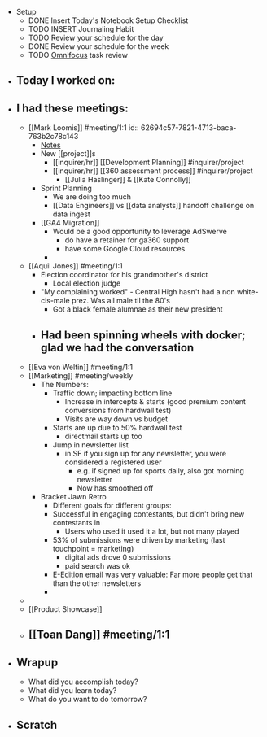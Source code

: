 - Setup
	- DONE Insert Today's Notebook Setup Checklist
	- TODO INSERT Journaling Habit
	- TODO Review your schedule for the day
	- DONE Review your schedule for the week
	- TODO [Omnifocus](omnifocus://) task review
- ## Today I worked on:
- ## I had these meetings:
	- [[Mark Loomis]] #meeting/1:1
	  id:: 62694c57-7821-4713-baca-763b2c78c143
		- [Notes](https://inquirer.atlassian.net/wiki/spaces/KB/pages/edit-v2/1794506799)
		- New [[project]]s
			- [[inquirer/hr]] [[Development Planning]] #inquirer/project
			- [[inquirer/hr]] [[360 assessment process]] #inquirer/project
				- [[Julia Haslinger]] & [[Kate Connolly]]
		- Sprint Planning
			- We are doing too much
			- [[Data Engineers]] vs [[data analysts]] handoff challenge on data ingest
		- [[GA4 Migration]]
			- Would be a good opportunity to leverage AdSwerve
				- do have a retainer for ga360 support
				- have some Google Cloud resources
			-
	- [[Aquil Jones]] #meeting/1:1
		- Election coordinator for his grandmother's district
			- Local election judge
		- "My complaining worked" - Central High hasn't had a non white-cis-male prez. Was all male til the 80's
			- Got a black female alumnae as their new president
		- Had been spinning wheels with docker; glad we had the conversation
			-
	- [[Eva von Weltin]] #meeting/1:1
	- [[Marketing]] #meeting/weekly
		- The Numbers:
			- Traffic down; impacting bottom line
				- Increase in intercepts & starts (good premium content conversions from hardwall test)
				- Visits are way down vs budget
			- Starts are up due to 50% hardwall test
				- directmail starts up too
			- Jump in newsletter list
				- in SF if you sign up for any newsletter, you were considered a registered user
					- e.g. if signed up for sports daily, also got morning newsletter
					- Now has smoothed off
		- Bracket Jawn Retro
			- Different goals for different groups:
			- Successful in engaging contestants, but didn't bring new contestants in
				- Users who used it used it a lot, but not many played
			- 53% of submissions were driven by marketing (last touchpoint = marketing)
				- digital ads drove 0 submissions
				- paid search was ok
			- E-Edition email was very valuable: Far more people get that than the other newsletters
			-
	-
	- [[Product Showcase]]
	- [[Toan Dang]] #meeting/1:1
		-
- ## Wrapup
	- What did you accomplish today?
	- What did you learn today?
	- What do you want to do tomorrow?
- ## Scratch